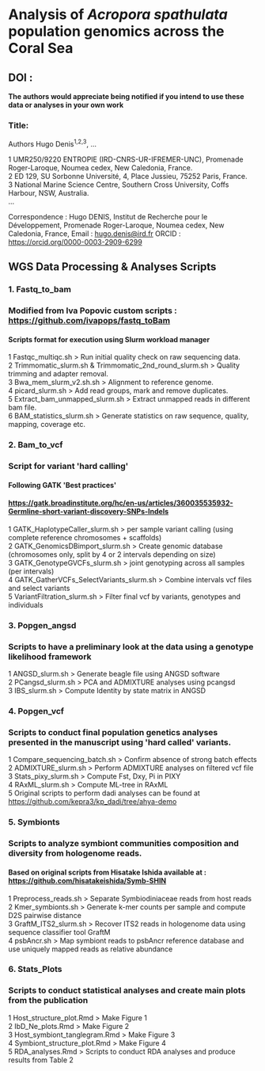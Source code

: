 # Analysis of *Acropora spathulata* population genomics across the Coral Sea 

 ## DOI : 

**The authors would appreciate being notified if you intend to use these data or analyses in your own work**

### Title: 

Authors
Hugo Denis<sup>1,2,3</sup>, ...

1 UMR250/9220 ENTROPIE (IRD-CNRS-UR-IFREMER-UNC), Promenade Roger-Laroque, Noumea cedex, New Caledonia, France.    
2 ED 129, SU Sorbonne Université, 4, Place Jussieu, 75252 Paris, France.    
3 National Marine Science Centre, Southern Cross University, Coffs Harbour, NSW, Australia.    
...

Correspondence : Hugo DENIS, Institut de Recherche pour le Développement, Promenade Roger-Laroque, Noumea cedex, New Caledonia, France, Email : hugo.denis@ird.fr ORCID : https://orcid.org/0000-0003-2909-6299


## WGS Data Processing & Analyses Scripts

### 1. Fastq_to_bam
### Modified from Iva Popovic custom scripts : https://github.com/ivapops/fastq_toBam
#### Scripts format for execution using Slurm workload manager

1 Fastqc_multiqc.sh > Run initial quality check on raw sequencing data.  
2 Trimmomatic_slurm.sh & Trimmomatic_2nd_round_slurm.sh > Quality trimming and adapter removal.  
3 Bwa_mem_slurm_v2.sh.sh > Alignment to reference genome.  
4 picard_slurm.sh > Add read groups, mark and remove duplicates.  
5 Extract_bam_unmapped_slurm.sh > Extract unmapped reads in different bam file.  
6 BAM_statistics_slurm.sh > Generate statistics on raw sequence, quality, mapping, coverage etc. 

### 2. Bam_to_vcf
### Script for variant 'hard calling'
#### Following GATK 'Best practices' 
#### https://gatk.broadinstitute.org/hc/en-us/articles/360035535932-Germline-short-variant-discovery-SNPs-Indels

1 GATK_HaplotypeCaller_slurm.sh > per sample variant calling (using complete reference chromosomes + scaffolds)    
2 GATK_GenomicsDBimport_slurm.sh > Create genomic database (chromosomes only, split by 4 or 2 intervals depending on size)    
3 GATK_GenotypeGVCFs_slurm.sh > joint genotyping across all samples (per intervals)   
4 GATK_GatherVCFs_SelectVariants_slurm.sh > Combine intervals vcf files and select variants     
5 VariantFiltration_slurm.sh > Filter final vcf by variants, genotypes and individuals   

### 3. Popgen_angsd
### Scripts to have a preliminary look at the data using a genotype likelihood framework
1 ANGSD_slurm.sh > Generate beagle file using ANGSD software  
2 PCangsd_slurm.sh > PCA and ADMIXTURE analyses using pcangsd  
3 IBS_slurm.sh > Compute Identity by state matrix in ANGSD  

### 4. Popgen_vcf
### Scripts to conduct final population genetics analyses presented in the manuscript using 'hard called' variants. 
1 Compare_sequencing_batch.sh > Confirm absence of strong batch effects  
2 ADMIXTURE_slurm.sh > Perform ADMIXTURE analyses on filtered vcf file   
3 Stats_pixy_slurm.sh > Compute Fst, Dxy, Pi in PIXY   
4 RAxML_slurm.sh > Compute ML-tree in RAxML    
5 Original scripts to perform dadi analyses can be found at https://github.com/kepra3/kp_dadi/tree/ahya-demo

### 5. Symbionts  
### Scripts to analyze symbiont communities composition and diversity from hologenome reads. 
#### Based on original scripts from Hisatake Ishida available at : https://github.com/hisatakeishida/Symb-SHIN
1 Preprocess_reads.sh > Separate Symbiodiniaceae reads from host reads  
2 Kmer_symbionts.sh > Generate k-mer counts per sample and compute D2S pairwise distance    
3 GraftM_ITS2_slurm.sh > Recover ITS2 reads in hologenome data using sequence classifier tool GraftM    
4 psbAncr.sh > Map symbiont reads to psbAncr reference database and use uniquely mapped reads as relative abundance     


### 6. Stats_Plots
### Scripts to conduct statistical analyses and create main plots from the publication
1 Host_structure_plot.Rmd > Make Figure 1  
2 IbD_Ne_plots.Rmd > Make Figure 2  
3 Host_symbiont_tanglegram.Rmd > Make Figure 3  
4 Symbiont_structure_plot.Rmd > Make Figure 4  
5 RDA_analyses.Rmd > Scripts to conduct RDA analyses and produce results from Table 2

